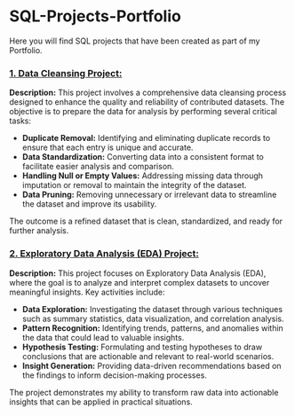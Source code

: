 # SQL-Projects-Portfolio
Here you will find SQL projects that have been created as part of my Portfolio. 


### [1. Data Cleansing Project:](https://github.com/laugima/SQL-Projects-Portfolio/blob/main/PROJECT%201%20-%20Data%20Cleaning.sql)
**Description:**
This project involves a comprehensive data cleansing process designed to enhance the quality and reliability of contributed datasets. The objective is to prepare the data for analysis by performing several critical tasks:
- **Duplicate Removal:** Identifying and eliminating duplicate records to ensure that each entry is unique and accurate.
- **Data Standardization:** Converting data into a consistent format to facilitate easier analysis and comparison.
- **Handling Null or Empty Values:** Addressing missing data through imputation or removal to maintain the integrity of the dataset.
- **Data Pruning:** Removing unnecessary or irrelevant data to streamline the dataset and improve its usability.

The outcome is a refined dataset that is clean, standardized, and ready for further analysis.


### [2. Exploratory Data Analysis (EDA) Project:](https://github.com/laugima/SQL-Projects-Portfolio/blob/main/PROJECT%202%20-%20Exploratory%20Data%20Analysis.sql)
**Description:**
This project focuses on Exploratory Data Analysis (EDA), where the goal is to analyze and interpret complex datasets to uncover meaningful insights. Key activities include:
- **Data Exploration:** Investigating the dataset through various techniques such as summary statistics, data visualization, and correlation analysis.
- **Pattern Recognition:** Identifying trends, patterns, and anomalies within the data that could lead to valuable insights.
- **Hypothesis Testing:** Formulating and testing hypotheses to draw conclusions that are actionable and relevant to real-world scenarios.
- **Insight Generation:** Providing data-driven recommendations based on the findings to inform decision-making processes.

The project demonstrates my ability to transform raw data into actionable insights that can be applied in practical situations.
